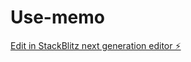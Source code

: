 # Use-memo

[Edit in StackBlitz next generation editor ⚡️](https://stackblitz.com/~/github.com/enough-jainil/Use-memo)